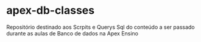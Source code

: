 # apex-db-classes
Repositório destinado aos Scrpits e Querys Sql do conteúdo a ser passado durante as aulas de Banco de dados na Apex Ensino
